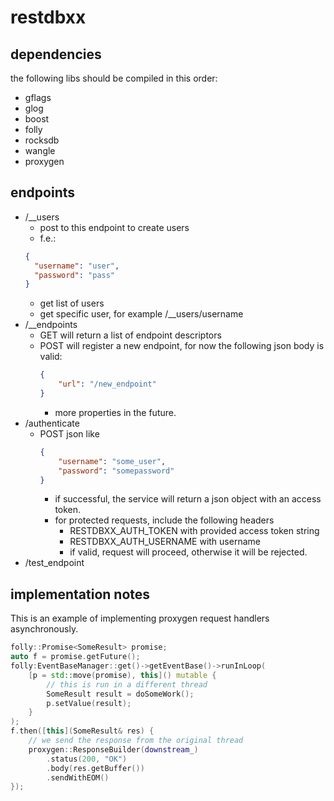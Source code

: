 # restdbxx


## dependencies

the following libs should be compiled in this order:

+  gflags
+ glog
+ boost 
+ folly
+ rocksdb
+ wangle
+ proxygen

## endpoints
+ /__users
  + post to this endpoint to create users
  + f.e.: 
  ```json
  {
    "username": "user",
    "password": "pass"
  }
  ```
  + get list of users
  + get specific user, for example /__users/username
+ /__endpoints
  + GET will return a list of endpoint descriptors
  + POST will register a new endpoint, for now the following json body is valid:
    ```json 
    {
        "url": "/new_endpoint" 
    }
    ```
    + more properties in the future.
+ /authenticate
  + POST json like
    ```json
    {
        "username": "some_user",
        "password": "somepassword"
    }
    ```
    + if successful, the service will return a json object with an access token.
    + for protected requests, include the following headers
      + RESTDBXX_AUTH_TOKEN with provided access token string
      + RESTDBXX_AUTH_USERNAME with username
      + if valid, request will proceed, otherwise it will be rejected.
+ /test_endpoint

## implementation notes
This is an example of implementing proxygen request handlers asynchronously.

```c++
folly::Promise<SomeResult> promise;
auto f = promise.getFuture();
folly:EventBaseManager::get()->getEventBase()->runInLoop(
    [p = std::move(promise), this]() mutable {
        // this is run in a different thread
        SomeResult result = doSomeWork();
        p.setValue(result);
    }
);
f.then([this](SomeResult& res) {
    // we send the response from the original thread
    proxygen::ResponseBuilder(downstream_)
        .status(200, "OK")
        .body(res.getBuffer())
        .sendWithEOM()
});

```
